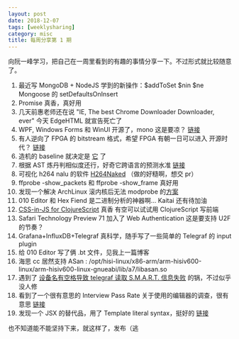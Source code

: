 ```yaml
---
layout: post
date: 2018-12-07
tags: [weeklysharing]
category: misc
title: 每周分享第 1 期
---
```


向阮一峰学习，把自己在一周里看到的有趣的事情分享一下。不过形式就比较随意了。

1. 最近写 MongoDB + NodeJS 学到的新操作：$addToSet $nin $ne Mongoose 的 setDefaultsOnInsert
2. Promise 真香，真好用
3. 几天前惠老师还在说 "IE, The best Chrome Downloader Downloader, ever" 今天 EdgeHTML 就宣告死亡了
4. WPF, Windows Forms 和 WinUI 开源了，mono 这是要凉？ [链接](https://blogs.windows.com/buildingapps/2018/12/04/announcing-open-source-of-wpf-windows-forms-and-winui-at-microsoft-connect-2018/)
5. 有人逆向了 FPGA 的 bitstream 格式，希望 FPGA 有朝一日可以进入 开源时代？ [链接](https://github.com/mmicko/prjtang)
6. 造机的 baseline 就决定是 [它](https://github.com/Icenowy/ice-risc) 了
7. 根据 AST 炼丹判相似度还行，好奇它跨语言的预测水准 [链接](https://code2vec.org/)
8. 可视化 h264 nalu 的软件 [H264Naked](https://github.com/shi-yan/H264Naked) （做的好糙啊，想交 pr）
9. ffprobe -show_packets 和 ffprobe -show_frame 真好用
10. 发现一个解决 ArchLinux 滚内核后无法 modprobe 的[方案](https://github.com/saber-nyan/kernel-modules-hook)
11. 010 Editor 和 Hex Fiend 是二进制分析的神器啊... Kaitai 还有待加油
12. [CSS-in-JS for ClojureScript](https://github.com/roman01la/cljss) 真香 有空可以试试用 ClojureScript 写前端
13. Safari Technology Preview 71 加入了 Web Authentication 这是要支持 U2F 的节奏？
14. Grafana+InfluxDB+Telegraf 真科学，随手写了一些简单的 Telegraf 的 input plugin
15. 给 010 Editor 写了俩 .bt 文件，见我上一篇博客
16. 海思 cc 居然支持 ASan : /opt/hisi-linux/x86-arm/arm-hisiv600-linux/arm-hisiv600-linux-gnueabi/lib/a7/libasan.so
17. 遇到了 [设备名有空格导致 telegraf 读取 S.M.A.R.T. 信息失败](https://github.com/influxdata/telegraf/issues/4881) 的锅，不过似乎没人修
18. 看到了一个很有意思的 Interview Pass Rate 关于使用的编辑器的调查，很有意思 [链接](https://triplebyte.com/blog/editor-report-the-rise-of-visual-studio-code)
19. 发现一个 JSX 的替代品，用了 Template literal syntax，挺好的 [链接](https://github.com/developit/htm)

也不知道能不能坚持下来，就这样了，发布（逃
